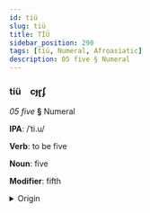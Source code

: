 ```yaml
---
id: tiü
slug: tiü
title: TİÜ
sidebar_position: 290
tags: [tiü, Numeral, Afroasiatic]
description: 05 five § Numeral
---
```


### tiü&emsp;<span kind="abugida">cɟɽʄ</span>

*05 five* **§** Numeral

**IPA**: /ˈti.u/

**Verb**: to be five

**Noun**: five

**Modifier**: fifth

<details>
    <summary>Origin</summary>
    Coptic ϯⲟⲩ tiou /tʼiːw/<br/>
    <em>Afroasiatic Language Family</em>
</details>